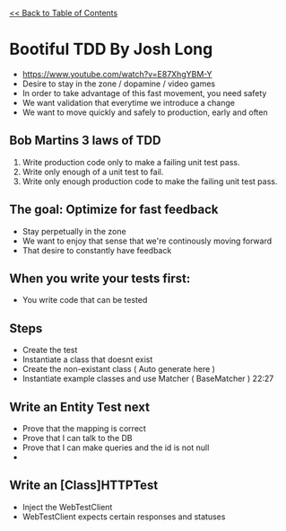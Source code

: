 [<< Back to Table of Contents](README.md)

# Bootiful TDD By Josh Long
- https://www.youtube.com/watch?v=E87XhgYBM-Y
- Desire to stay in the zone / dopamine / video games 
- In order to take advantage of this fast movement, you need safety
- We want validation that everytime we introduce a change
- We want to move quickly and safely to production, early and often

## Bob Martins 3 laws of TDD
1. Write production code only to make a failing unit test pass.
2. Write only enough of a unit test to fail.
3. Write only enough production code to make the failing unit test pass.


## The goal: Optimize for fast feedback

- Stay perpetually in the zone
- We want to enjoy that sense that we're continously moving forward
- That desire to constantly have feedback

## When you write your tests first:

- You write code that can be tested


## Steps

- Create the test
- Instantiate a class that doesnt exist
- Create the non-existant class ( Auto generate here )
- Instantiate example classes and use Matcher ( BaseMatcher ) 22:27

## Write an Entity Test next

- Prove that the mapping is correct
- Prove that I can talk to the DB
- Prove that I can make queries and the id is not null
-

## Write an [Class]HTTPTest

- Inject the WebTestClient
- WebTestClient expects certain responses and statuses
